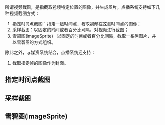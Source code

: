 所谓视频截图，是指截取视频特定位置的图像，并生成图片。点播系统支持如下几种视频截图方式：

1. 指定时间点截图：指定一组时间点，截取视频在这些时间点的图像；
1. 采样截图：以固定的时间或者百分比间隔，对视频进行截图；
1. 雪碧图(ImageSprite)：以固定的时间或者百分比间隔，截取一系列图片，并以雪碧图的方式组织。

除此之外，与媒资系统结合，点播系统还支持：
1. 截取指定帧的图像作为封面。


## 指定时间点截图


## 采样截图


## 雪碧图(ImageSprite)


